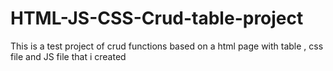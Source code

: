 # HTML-JS-CSS-Crud-table-project
This is a test project of crud functions based on a html page with table , css file and JS file that i created
